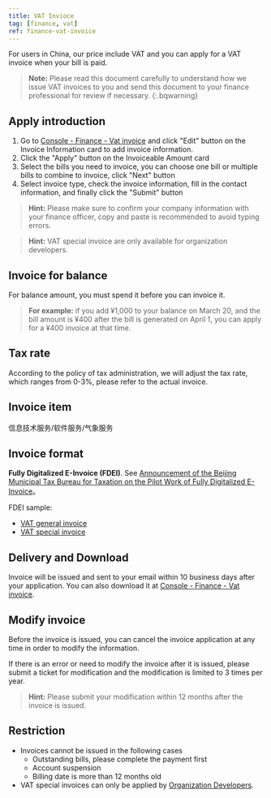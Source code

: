 ```yaml
---
title: VAT Invioce
tag: [finance, vat]
ref: finance-vat-invoice
---
```


For users in China, our price include VAT and you can apply for a VAT invoice when your bill is paid.

> **Note:** Please read this document carefully to understand how we issue VAT invoices to you and send this document to your finance professional for review if necessary.
{:.bqwarning}

## Apply introduction

1. Go to [Console - Finance - Vat invoice](https://console.qweather.com/#/invoice) and click "Edit" button on the Invoice Information card to add invoice information.
2. Click the "Apply" button on the Invoiceable Amount card
3. Select the bills you need to invoice, you can choose one bill or multiple bills to combine to invoice, click "Next" button
4. Select invoice type, check the invoice information, fill in the contact information, and finally click the "Submit" button

> **Hint:** Please make sure to confirm your company information with your finance officer, copy and paste is recommended to avoid typing errors.

> **Hint:** VAT special invoice are only available for organization developers.

## Invoice for balance

For balance amount, you must spend it before you can invoice it.

> **For example:** if you add ¥1,000 to your balance on March 20, and the bill amount is ¥400 after the bill is generated on April 1, you can apply for a ¥400 invoice at that time.

## Tax rate

According to the policy of tax administration, we will adjust the tax rate, which ranges from 0-3%, please refer to the actual invoice.

## Invoice item

信息技术服务/软件服务/气象服务

## Invoice format

**Fully Digitalized E-Invoice (FDEI)**. See [Announcement of the Beijing Municipal Tax Bureau for Taxation on the Pilot Work of Fully Digitalized E-Invoice](https://www.beijing.gov.cn/zhengce/zhengcefagui/202312/t20231207_3493065.html)。

FDEI sample:

* [VAT general invoice](/assets/images/content/vat-sample.jpg)
* [VAT special invoice](/assets/images/content/vat-s-sample.jpg)

## Delivery and Download

Invoice will be issued and sent to your email within 10 business days after your application. You can also download it at [Console - Finance - Vat invoice](https://console.qweather.com/#/invoice).

## Modify invoice

Before the invoice is issued, you can cancel the invoice application at any time in order to modify the information. 

If there is an error or need to modify the invoice after it is issued, please submit a ticket for modification and the modification is limited to 3 times per year.

> **Hint:** Please submit your modification within 12 months after the invoice is issued.

## Restriction

- Invoices cannot be issued in the following cases
  * Outstanding bills, please complete the payment first
  * Account suspension
  * Billing date is more than 12 months old
- VAT special invoices can only be applied by [Organization Developers](/en/docs/account/developers/).

